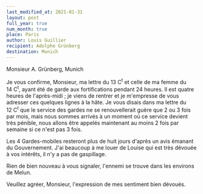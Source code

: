 ```yaml
---
last_modified_at: 2021-01-31
layout: post
full_year: true
num_month: true
place: Paris
author: Louis Guillier
recipient: Adolphe Grünberg
destination: Munich
---
```



Monsieur A. Grünberg, Munich

Je vous confirme, Monsieur, ma lettre du 13 C<sup>t</sup> et celle de ma femme du 14 C<sup>t</sup>,
ayant été de garde aux fortifications pendant 24 heures. Il est quatre heures
de l'après-midi ; je viens de rentrer et je m'empresse de vous adresser ces
quelques lignes à la hâte. Je vous disais dans ma lettre du 12 C<sup>t</sup> que le
service des gardes ne se renouvellerait guère que 2 ou 3 fois par mois, mais
nous sommes arrivés à un moment où ce service devient très pénible, nous allons
être appelés maintenant au moins 2 fois par semaine si ce n'est pas 3 fois.

Les 4 Gardes-mobiles resteront plus de huit jours d'après un avis émanant du
Gouvernement. J'ai beaucoup à me louer de Louise qui est très dévouée à vos
intérêts, il n'y a pas de gaspillage.

Rien de bien nouveau à vous signaler, l'ennemi se trouve dans les environs de
Melun.

Veuillez agréer, Monsieur, l'expression de mes sentiment bien dévoués.
